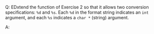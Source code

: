 Q: EDxtend the function of Exercise 2 so that it allows two conversion
specifications: `%d` and `%s`. Each `%d` in the format string indicates an `int`
argument, and each `%s` indicates a `char *` (string) argument.

A:
